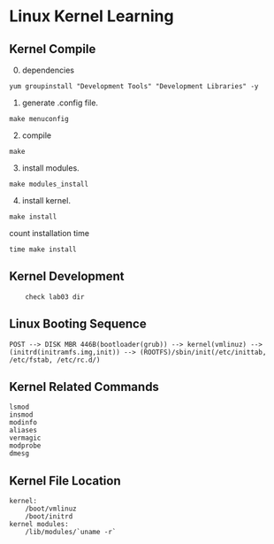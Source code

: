 # Linux Kernel Learning

## Kernel Compile

0. dependencies
```
yum groupinstall "Development Tools" "Development Libraries" -y
```
1. generate .config file. 
```
make menuconfig
```
2. compile  
```
make
```
3. install modules. 
```
make modules_install
```
4. install kernel. 
```
make install
```
count installation time
```
time make install
```

## Kernel Development
```
    check lab03 dir
```
## Linux Booting Sequence
```
POST --> DISK MBR 446B(bootloader(grub)) --> kernel(vmlinuz) --> (initrd(initramfs.img,init)) --> (ROOTFS)/sbin/init(/etc/inittab, /etc/fstab, /etc/rc.d/) 
```
## Kernel Related Commands
```
lsmod
insmod
modinfo
aliases
vermagic
modprobe
dmesg
```
## Kernel File Location
```
kernel: 
    /boot/vmlinuz
    /boot/initrd
kernel modules:
    /lib/modules/`uname -r`
```



